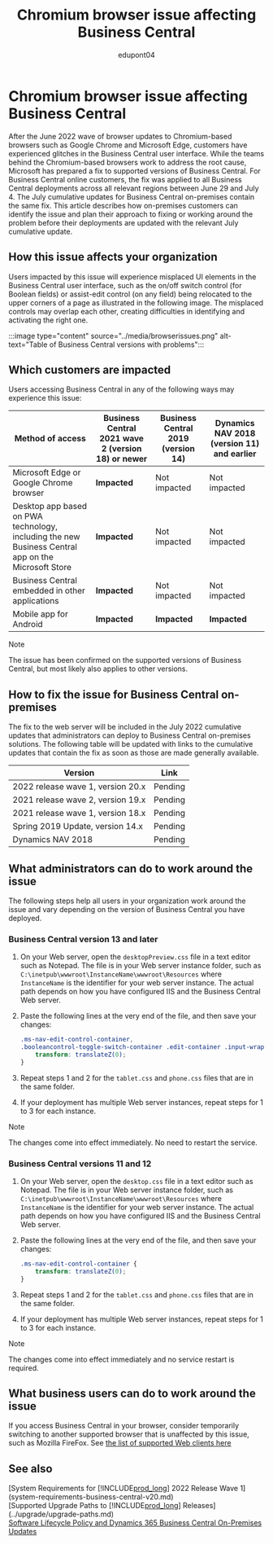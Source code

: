﻿---
title: Chromium browser issue affecting Business Central
description: Learn how to workaround the Chromium browser issues that are causing problems for Business Central users.
ms.topic: article
ms.service: dynamics365-business-central
author: edupont04
ms.author: mikebc
ms.date: 07/04/2022

---

# Chromium browser issue affecting Business Central

After the June 2022 wave of browser updates to Chromium-based browsers such as Google Chrome and Microsoft Edge, customers have experienced glitches in the Business Central user interface. While the teams behind the Chromium-based browsers work to address the root cause, Microsoft has prepared a fix to supported versions of Business Central. For Business Central online customers, the fix was applied to all Business Central deployments across all relevant regions between June 29 and July 4. The July cumulative updates for Business Central on-premises contain the same fix. This article describes how on-premises customers can identify the issue and plan their approach to fixing or working around the problem before their deployments are updated with the relevant July cumulative update.  

## How this issue affects your organization

Users impacted by this issue will experience misplaced UI elements in the Business Central user interface, such as the on/off switch control (for Boolean fields) or assist-edit control (on any field) being relocated to the upper corners of a page as illustrated in the following image. The misplaced controls may overlap each other, creating difficulties in identifying and activating the right one.

:::image type="content" source="../media/browserissues.png" alt-text="Table of Business Central versions with problems":::

## Which customers are impacted

Users accessing Business Central in any of the following ways may experience this issue:

|Method of access | **Business Central 2021 wave 2 (version 18) or newer** | **Business Central 2019 (version 14)** | **Dynamics NAV 2018 (version 11) and earlier** |
|--|--|--|--|
| Microsoft Edge or Google Chrome browser | **Impacted** | Not impacted | Not impacted |
| Desktop app based on PWA technology, including the new Business Central app on the Microsoft Store | **Impacted** | Not impacted | Not impacted |
| Business Central embedded in other applications | **Impacted** | Not impacted | Not impacted |
| Mobile app for Android | **Impacted** | **Impacted** | **Impacted** |

> [!NOTE]
> The issue has been confirmed on the supported versions of Business Central, but most likely also applies to other versions.

## How to fix the issue for Business Central on-premises

The fix to the web server will be included in the July 2022 cumulative updates that administrators can deploy to Business Central on-premises solutions. The following table will be updated with links to the cumulative updates that contain the fix as soon as those are made generally available.  

| Version                           | Link    |
|-----------------------------------|---------|
| 2022 release wave 1, version 20.x | Pending |
| 2021 release wave 2, version 19.x | Pending |
| 2021 release wave 1, version 18.x | Pending |
| Spring 2019 Update, version 14.x  | Pending |
| Dynamics NAV 2018                 | Pending |

## What administrators can do to work around the issue

The following steps help all users in your organization work around the issue and vary depending on the version of Business Central you have deployed.

### Business Central version 13 and later

1. On your Web server, open the `desktopPreview.css` file in a text editor such as Notepad. The file is in your Web server instance folder, such as `C:\inetpub\wwwroot\InstanceName\wwwroot\Resources` where `InstanceName` is the identifier for your web server instance. The actual path depends on how you have configured IIS and the Business Central Web server.

2. Paste the following lines at the very end of the file, and then save your changes:

    ```css
    .ms-nav-edit-control-container,
    .booleancontrol-toggle-switch-container .edit-container .input-wrapper {
        transform: translateZ(0);
    }
    ```

3. Repeat steps 1 and 2 for the `tablet.css` and `phone.css` files that are in the same folder.

4. If your deployment has multiple Web server instances, repeat steps for 1 to 3 for each instance.

> [!NOTE]
> The changes come into effect immediately. No need to restart the service.

### Business Central versions 11 and 12

1. On your Web server, open the `desktop.css` file in a text editor such as Notepad. The file is in your Web server instance folder, such as `C:\inetpub\wwwroot\InstanceName\wwwroot\Resources` where `InstanceName` is the identifier for your web server instance. The actual path depends on how you have configured IIS and the Business Central Web server.

2. Paste the following lines at the very end of the file, and then save your changes:

    ```css
    .ms-nav-edit-control-container {
        transform: translateZ(0);
    }
    ```

3. Repeat steps 1 and 2 for the `tablet.css` and `phone.css` files that are in the same folder.

4. If your deployment has multiple Web server instances, repeat steps for 1 to 3 for each instance.

> [!NOTE]
> The changes come into effect immediately and no service restart is required.

## What business users can do to work around the issue

If you access Business Central in your browser, consider temporarily switching to another supported browser that is unaffected by this issue, such as Mozilla FireFox. See [the list of supported Web clients here](system-requirements-business-central-v20.md#WebClient)

## See also

[System Requirements for [!INCLUDE[prod_long](../developer/includes/prod_long.md)] 2022 Release Wave 1](system-requirements-business-central-v20.md)  
[Supported Upgrade Paths to [!INCLUDE[prod_long](../developer/includes/prod_long.md)] Releases](../upgrade/upgrade-paths.md)  
[Software Lifecycle Policy and Dynamics 365 Business Central On-Premises Updates](../terms/lifecycle-policy-on-premises.md)  
